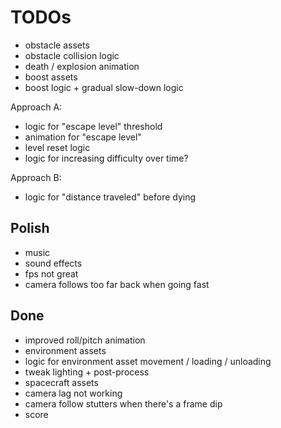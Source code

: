 # TODOs

- obstacle assets
- obstacle collision logic
- death / explosion animation
- boost assets
- boost logic + gradual slow-down logic

Approach A:
  - logic for "escape level" threshold
  - animation for "escape level"
  - level reset logic
  - logic for increasing difficulty over time?

Approach B:
  - logic for "distance traveled" before dying

## Polish

- music
- sound effects
- fps not great
- camera follows too far back when going fast

## Done
- improved roll/pitch animation
- environment assets
- logic for environment asset movement / loading / unloading
- tweak lighting + post-process
- spacecraft assets
- camera lag not working
- camera follow stutters when there's a frame dip
- score
